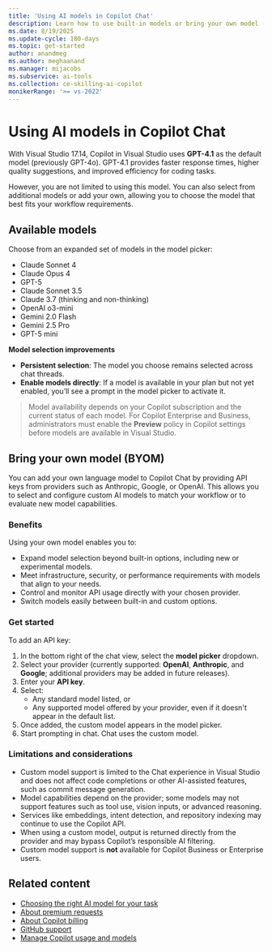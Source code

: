 ```yaml
---
title: 'Using AI models in Copilot Chat'
description: Learn how to use built-in models or bring your own model (BYOM) in GitHub Copilot Chat for Visual Studio.
ms.date: 8/19/2025
ms.update-cycle: 180-days
ms.topic: get-started
author: anandmeg
ms.author: meghaanand
ms.manager: mijacobs
ms.subservice: ai-tools
ms.collection: ce-skilling-ai-copilot
monikerRange: '>= vs-2022'
---
```

# Using AI models in Copilot Chat

With Visual Studio 17.14, Copilot in Visual Studio uses **GPT-4.1** as the default model (previously GPT-4o). GPT-4.1 provides faster response times, higher quality suggestions, and improved efficiency for coding tasks.

However, you are not limited to using this model. You can also select from additional models or add your own, allowing you to choose the model that best fits your workflow requirements.

## Available models
 
Choose from an expanded set of models in the model picker:
 
- Claude Sonnet 4
- Claude Opus 4
- GPT-5
- Claude Sonnet 3.5
- Claude 3.7 (thinking and non-thinking)
- OpenAI o3-mini
- Gemini 2.0 Flash
- Gemini 2.5 Pro
- GPT-5 mini

**Model selection improvements**

- **Persistent selection**: The model you choose remains selected across chat threads.
- **Enable models directly**: If a model is available in your plan but not yet enabled, you’ll see a prompt in the model picker to activate it.

> Model availability depends on your Copilot subscription and the current status of each model. For Copilot Enterprise and Business, administrators must enable the **Preview** policy in Copilot settings before models are available in Visual Studio.

## Bring your own model (BYOM)

You can add your own language model to Copilot Chat by providing API keys from providers such as Anthropic, Google, or OpenAI. This allows you to select and configure custom AI models to match your workflow or to evaluate new model capabilities.

### Benefits

Using your own model enables you to:

- Expand model selection beyond built-in options, including new or experimental models.
- Meet infrastructure, security, or performance requirements with models that align to your needs.
- Control and monitor API usage directly with your chosen provider.
- Switch models easily between built-in and custom options.

### Get started

To add an API key:

1. In the bottom right of the chat view, select the **model picker** dropdown.
1. Select your provider (currently supported: **OpenAI**, **Anthropic**, and **Google**; additional providers may be added in future releases).
1. Enter your **API key**. 
1. Select:
    - Any standard model listed, or
    - Any supported model offered by your provider, even if it doesn't appear in the default list.
1. Once added, the custom model appears in the model picker.
1. Start prompting in chat. Chat uses the custom model.

### Limitations and considerations

- Custom model support is limited to the Chat experience in Visual Studio and does not affect code completions or other AI-assisted features, such as commit message generation.
- Model capabilities depend on the provider; some models may not support features such as tool use, vision inputs, or advanced reasoning.
- Services like embeddings, intent detection, and repository indexing may continue to use the Copilot API.
- When using a custom model, output is returned directly from the provider and may bypass Copilot’s responsible AI filtering.
- Custom model support is **not** available for Copilot Business or Enterprise users.

## Related content

- [Choosing the right AI model for your task](https://docs.github.com/en/copilot/using-github-copilot/ai-models/choosing-the-right-ai-model-for-your-task)
- [About premium requests](https://docs.github.com/copilot/managing-copilot/monitoring-usage-and-entitlements/about-premium-requests#premium-requests)
- [About Copilot billing](https://docs.github.com/copilot/managing-copilot/managing-copilot-as-an-individual-subscriber/billing-and-payments/about-billing-for-individual-copilot-plans)
- [GitHub support](https://support.github.com/)
- [Manage Copilot usage and models](copilot-usage-and-models.md)